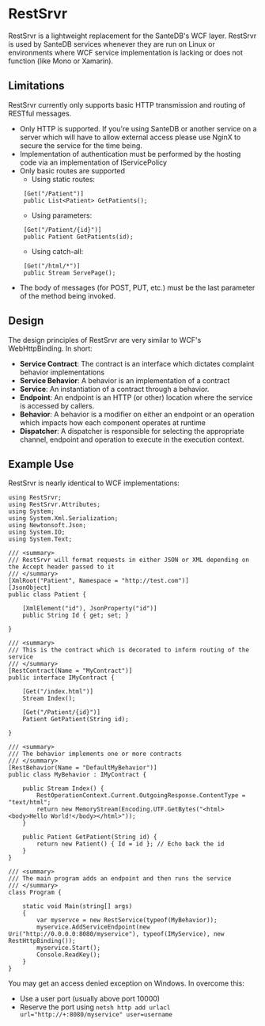 # RestSrvr
RestSrvr is a lightweight replacement for the SanteDB's WCF layer. RestSrvr is used
by SanteDB services whenever they are run on Linux or environments where WCF 
service implementation is lacking or does not function (like Mono or Xamarin).

## Limitations
RestSrvr currently only supports basic HTTP transmission and routing of RESTful messages.

* Only HTTP is supported. If you're using SanteDB or another service on a server which will have to allow external access please use NginX to secure the service for the time being.
* Implementation of authentication must be performed by the hosting code via an implementation of IServicePolicy
* Only basic routes are supported
   * Using static routes: 
   ```
    [Get("/Patient")]
    public List<Patient> GetPatients();
   ```
   * Using parameters: 
   ```
    [Get("/Patient/{id}")]
    public Patient GetPatients(id);
   ```
   * Using catch-all: 
   ```
    [Get("/html/*")]
    public Stream ServePage();
   ```
* The body of messages (for POST, PUT, etc.) must be the last parameter of the method being invoked.

## Design
The design principles of RestSrvr are very similar to WCF's WebHttpBinding. In short:

* **Service Contract**: The contract is an interface which dictates complaint behavior implementations
* **Service Behavior**: A behavior is an implementation of a contract
* **Service**: An instantiation of a contract through a behavior.
* **Endpoint**: An endpoint is an HTTP (or other) location where the service is accessed by callers.
* **Behavior**: A behavior is a modifier on either an endpoint or an operation which impacts how each component operates at runtime
* **Dispatcher**: A dispatcher is responsible for selecting the appropriate channel, endpoint and operation to execute in the execution context.

## Example Use

RestSrvr is nearly identical to WCF implementations:

```
using RestSrvr;
using RestSrvr.Attributes;
using System;
using System.Xml.Serialization;
using Newtonsoft.Json;
using System.IO;
using System.Text;

/// <summary>
/// RestSrvr will format requests in either JSON or XML depending on the Accept header passed to it
/// </summary>
[XmlRoot("Patient", Namespace = "http://test.com")]
[JsonObject]
public class Patient {

    [XmlElement("id"), JsonProperty("id")]
    public String Id { get; set; }

}

/// <summary>
/// This is the contract which is decorated to inform routing of the service
/// </summary>
[RestContract(Name = "MyContract")]
public interface IMyContract {
    
    [Get("/index.html")]
    Stream Index();

    [Get("/Patient/{id}")]
    Patient GetPatient(String id);

}

/// <summary>
/// The behavior implements one or more contracts
/// </summary>
[RestBehavior(Name = "DefaultMyBehavior")]
public class MyBehavior : IMyContract {

    public Stream Index() {
        RestOperationContext.Current.OutgoingResponse.ContentType = "text/html";
        return new MemoryStream(Encoding.UTF.GetBytes("<html><body>Hello World!</body></html>"));
    }

    public Patient GetPatient(String id) {
        return new Patient() { Id = id }; // Echo back the id
    }
}

/// <summary>
/// The main program adds an endpoint and then runs the service
/// </summary>
class Program {

    static void Main(string[] args)
    {
        var myservce = new RestService(typeof(MyBehavior));
        myservice.AddServiceEndpoint(new Uri("http://0.0.0.0:8080/myservice"), typeof(IMyService), new RestHttpBinding());
        myservice.Start();
        Console.ReadKey();
    }
}

```

You may get an access denied exception on Windows. In overcome this:

* Use a user port (usually above port 10000)
* Reserve the port using ```netsh http add urlacl url="http://+:8080/myservice" user=username```